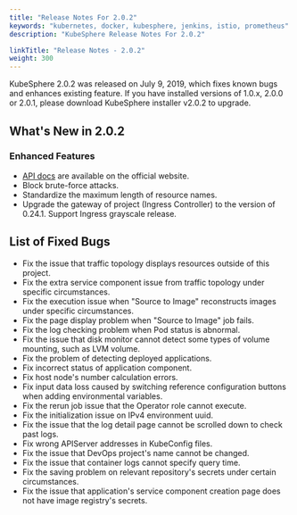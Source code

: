 ```yaml
---
title: "Release Notes For 2.0.2"
keywords: "kubernetes, docker, kubesphere, jenkins, istio, prometheus"
description: "KubeSphere Release Notes For 2.0.2"

linkTitle: "Release Notes - 2.0.2"
weight: 300
---
```


KubeSphere 2.0.2 was released on July 9, 2019, which fixes known bugs and enhances existing feature. If you have installed versions of 1.0.x, 2.0.0 or 2.0.1, please download KubeSphere installer v2.0.2 to upgrade.

## What's New in 2.0.2

### Enhanced Features

- [API docs](/api-reference/api-docs/) are available on the official website.
- Block brute-force attacks.
- Standardize the maximum length of resource names.
- Upgrade the gateway of project (Ingress Controller) to the version of 0.24.1. Support Ingress grayscale release.

## List of Fixed Bugs

- Fix the issue that traffic topology displays resources outside of this project.
- Fix the extra service component issue from traffic topology under specific circumstances.
- Fix the execution issue when "Source to Image" reconstructs images under specific circumstances.
- Fix the page display problem when "Source to Image" job fails.
- Fix the log checking problem when Pod status is abnormal.
- Fix the issue that disk monitor cannot detect some types of volume mounting, such as LVM volume.
- Fix the problem of detecting deployed applications.
- Fix incorrect status of application component.
- Fix host node's number calculation errors.
- Fix input data loss caused by switching reference configuration buttons when adding environmental variables.
- Fix the rerun job issue that the Operator role cannot execute.
- Fix the initialization issue on IPv4 environment uuid.
- Fix the issue that the log detail page cannot be scrolled down to check past logs.
- Fix wrong APIServer addresses in KubeConfig files.
- Fix the issue that DevOps project's name cannot be changed.
- Fix the issue that container logs cannot specify query time.
- Fix the saving problem on relevant repository's secrets under certain circumstances.
- Fix the issue that application's service component creation page does not have image registry's secrets.
